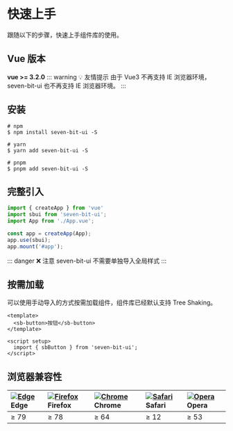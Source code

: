# 快速上手

跟随以下的步骤，快速上手组件库的使用。


## Vue 版本
**vue >= 3.2.0**
::: warning 💡 友情提示
由于 Vue3 不再支持 IE 浏览器环境，seven-bit-ui 也不再支持 IE 浏览器环境。
:::

## 安装
```shell
# npm
$ npm install seven-bit-ui -S

# yarn
$ yarn add seven-bit-ui -S

# pnpm 
$ pnpm add seven-bit-ui -S
```

## 完整引入
```js
import { createApp } from 'vue'
import sbui from 'seven-bit-ui';
import App from './App.vue';

const app = createApp(App);
app.use(sbui);
app.mount('#app');
```
::: danger ❌ 注意
seven-bit-ui 不需要单独导入全局样式
:::

## 按需加载
可以使用手动导入的方式按需加载组件，组件库已经默认支持 Tree Shaking。
```vue
<template>
  <sb-button>按钮</sb-button>
</template>

<script setup>
  import { sbButton } from 'seven-bit-ui';
</script>
```

## 浏览器兼容性
| [![Edge](https://p1-arco.byteimg.com/tos-cn-i-uwbnlip3yd/08095282566ac4e0fd98f89aed934b65.png~tplv-uwbnlip3yd-png.png)](http://godban.github.io/browsers-support-badges/) Edge | [![Firefox](https://p1-arco.byteimg.com/tos-cn-i-uwbnlip3yd/40ad73571879dd8d9fd3fd524e0e45a4.png~tplv-uwbnlip3yd-png.png)](http://godban.github.io/browsers-support-badges/) Firefox | [![Chrome](https://p1-arco.byteimg.com/tos-cn-i-uwbnlip3yd/4f59d35f6d6837b042c8badd95871b1d.png~tplv-uwbnlip3yd-png.png)](http://godban.github.io/browsers-support-badges/) Chrome | [![Safari](https://p1-arco.byteimg.com/tos-cn-i-uwbnlip3yd/eee2667f837a9c2ed531805850bf43ec.png~tplv-uwbnlip3yd-png.png)](http://godban.github.io/browsers-support-badges/) Safari | [![Opera](https://p1-arco.byteimg.com/tos-cn-i-uwbnlip3yd/3240334d3967dd263c8f4cdd2d93c525.png~tplv-uwbnlip3yd-png.png)](http://godban.github.io/browsers-support-badges/) Opera |
| :----------------------------------------------------------- | :----------------------------------------------------------- | :----------------------------------------------------------- | :----------------------------------------------------------- | :----------------------------------------------------------- |
| ≥ 79                                                         | ≥ 78                                                         | ≥ 64                                                         | ≥ 12                                                         | ≥ 53                                                         |